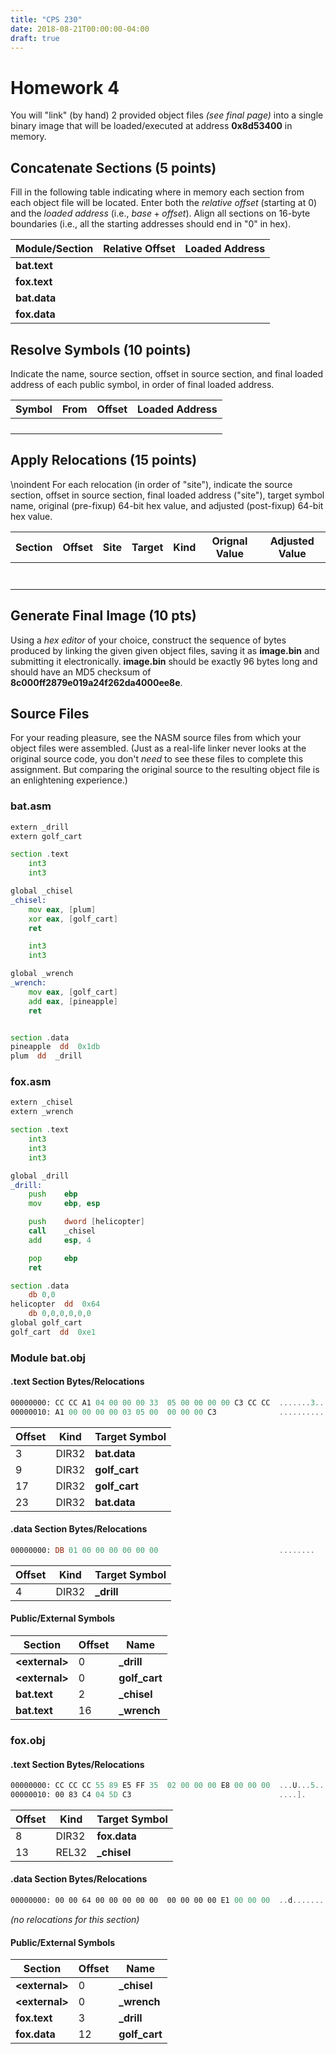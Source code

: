 ```yaml
---
title: "CPS 230"
date: 2018-08-21T00:00:00-04:00
draft: true
---
```


# Homework 4

You will "link" (by hand) 2 provided object files *(see final page)* into a single binary image that will be loaded/executed at address **0x8d53400** in memory.

## Concatenate Sections (5 points)

Fill in the following table indicating where in memory each section from each object file will be located. Enter both the *relative offset* (starting at 0) and the *loaded address* (i.e., $base + offset$). Align all sections on 16-byte boundaries (i.e., all the starting addresses should end in "0" in hex).

| Module/Section | Relative Offset | Loaded Address |
| --- | --- | --- |
| **bat.text** | | |
| **fox.text** | | |
| **bat.data** | | |
| **fox.data** | | |

## Resolve Symbols (10 points)

Indicate the name, source section, offset in source section, and final loaded address of each public symbol, in order of final loaded address.

| Symbol | From | Offset | Loaded Address |
| --- | --- | --- | --- |
| | | | |
| | | | |
| | | | |
| | | | |

## Apply Relocations (15 points)

\noindent
For each relocation (in order of "site"), indicate the source section, offset in source section, final loaded address ("site"), target symbol name, original (pre-fixup) 64-bit hex value, and adjusted (post-fixup) 64-bit hex value.

| Section | Offset | Site | Target | Kind | Orignal Value | Adjusted Value |
| --- | --- | --- | --- | --- | --- | --- |
| | | | | | | |
| | | | | | | |
| | | | | | | |
| | | | | | | |
| | | | | | | |
| | | | | | | |
| | | | | | | |

## Generate Final Image (10 pts)

Using a *hex editor* of your choice, construct the sequence of bytes produced by linking the given given object files, saving it as **image.bin** and submitting it electronically.  **image.bin** should be exactly 96 bytes long and should have an MD5 checksum of **8c000ff2879e019a24f262da4000ee8e**.

## Source Files

For your reading pleasure, see the NASM source files from which your object files were assembled.  (Just as a real-life linker never looks at the original source code, you don't *need* to see these files to complete this assignment. But comparing the original source to the resulting object file is an enlightening experience.)

### bat.asm
``` asm
extern _drill
extern golf_cart

section .text
    int3
    int3

global _chisel
_chisel:
    mov eax, [plum]
    xor eax, [golf_cart]
    ret

    int3
    int3

global _wrench
_wrench:
    mov eax, [golf_cart]
    add eax, [pineapple]
    ret


section .data
pineapple  dd  0x1db
plum  dd  _drill
```

### fox.asm
``` asm
extern _chisel
extern _wrench

section .text
    int3
    int3
    int3

global _drill
_drill:
    push    ebp
    mov     ebp, esp

    push    dword [helicopter]
    call    _chisel
    add     esp, 4

    pop     ebp
    ret

section .data
    db 0,0
helicopter  dd  0x64
    db 0,0,0,0,0,0
global golf_cart
golf_cart  dd  0xe1
```

### Module bat.obj
#### .text Section Bytes/Relocations
``` asm
00000000: CC CC A1 04 00 00 00 33  05 00 00 00 00 C3 CC CC  .......3........
00000010: A1 00 00 00 00 03 05 00  00 00 00 C3              ............
```

| Offset | Kind | Target Symbol |
| --- | --- | --- |
| 3 | DIR32 | **bat.data** |
| 9 | DIR32 | **golf_cart** |
| 17 | DIR32 | **golf_cart** |
| 23 | DIR32 | **bat.data** |

#### .data Section Bytes/Relocations
``` asm
00000000: DB 01 00 00 00 00 00 00                           ........
```

| Offset | Kind | Target Symbol |
| --- | --- | --- |
| 4 | DIR32 | **_drill** |


#### Public/External Symbols
| Section | Offset | Name |
| --- | --- | --- |
| **&lt;external&gt;** | 0 | **_drill** |
| **&lt;external&gt;** | 0 | **golf_cart** |
| **bat.text** | 2 | **_chisel** |
| **bat.text** | 16 | **_wrench** |

### fox.obj
#### .text Section Bytes/Relocations
``` asm
00000000: CC CC CC 55 89 E5 FF 35  02 00 00 00 E8 00 00 00  ...U...5........
00000010: 00 83 C4 04 5D C3                                 ....].
```

| Offset | Kind | Target Symbol |
| --- | --- | --- |
| 8 | DIR32 | **fox.data** |
| 13 | REL32 | **_chisel** |

#### .data Section Bytes/Relocations
``` asm
00000000: 00 00 64 00 00 00 00 00  00 00 00 00 E1 00 00 00  ..d.............
```

*(no relocations for this section)*

#### Public/External Symbols
| Section | Offset | Name |
| --- | --- | --- |
| **&lt;external&gt;** | 0 | **_chisel** |
| **&lt;external&gt;** | 0 | **_wrench** |
| **fox.text** | 3 | **_drill** |
| **fox.data** | 12 | **golf_cart** |
